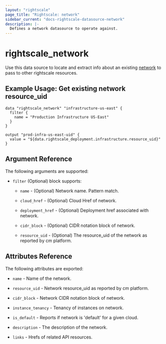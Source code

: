 ```yaml
---
layout: "rightscale"
page_title: "Rightscale: network"
sidebar_current: "docs-rightscale-datasource-network"
description: |-
  Defines a network datasource to operate against. 
---
```


# rightscale_network

Use this data source to locate and extract info about an existing [network](http://docs.rightscale.com/cm/dashboard/manage/networks/index.html) to pass to other rightscale resources.

## Example Usage: Get existing network resource_uid

```hcl
data "rightscale_network" "infrastructure-us-east" {
  filter {
    name = "Production Infrastructure US-East"
  }
}

output "prod-infra-us-east-uid" {
  value = "${data.rightscale_deployment.infrastructure.resource_uid}"
}
```

## Argument Reference

The following arguments are supported:

* `filter` (Optional) block supports:

  * `name` - (Optional) Network name.  Pattern match. 

  * `cloud_href` - (Optional) Cloud Href of network.

  * `deployment_href` - (Optional) Deployment href associated with network.

  * `cidr_block` - (Optional) CIDR notation block of network.

  * `resource_uid` - (Optional) The resource_uid of the network as reported by cm platform.

## Attributes Reference

The following attributes are exported:

* `name` - Name of the network.

* `resource_uid` - Network resource_uid as reported by cm platform.

* `cidr_block` - Network CIDR notation block of network.

* `instance_tenancy` - Tenancy of instances on network.

* `is_default` - Reports if network is 'default' for a given cloud.

* `description` - The description of the network.

* `links` - Hrefs of related API resources.